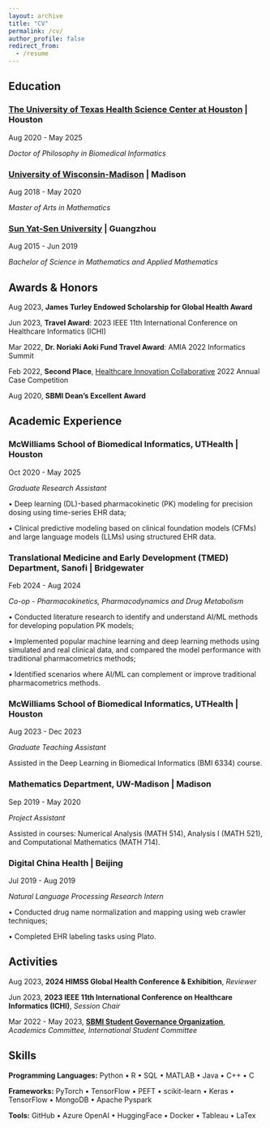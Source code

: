 ```yaml
---
layout: archive
title: "CV"
permalink: /cv/
author_profile: false
redirect_from:
  - /resume
---
```



## Education

### [The University of Texas Health Science Center at Houston](https://www.uth.edu/) | Houston                               

Aug 2020 - May 2025

*Doctor of Philosophy in Biomedical Informatics* 


### [University of Wisconsin-Madison](https://www.wisc.edu/) | Madison                               

Aug 2018 - May 2020

*Master of Arts in Mathematics*


### [Sun Yat-Sen University](https://www.sysu.edu.cn/sysuen/) | Guangzhou                                      

Aug 2015 - Jun 2019

*Bachelor of Science in Mathematics and Applied Mathematics*


## Awards & Honors

Aug 2023, **James Turley Endowed Scholarship for Global Health Award**

Jun 2023, **Travel Award**: 2023 IEEE 11th International Conference on Healthcare Informatics (ICHI)

Mar 2022, **Dr. Noriaki Aoki Fund Travel Award**: AMIA 2022 Informatics Summit

Feb 2022, **Second Place**, [Healthcare Innovation Collaborative](https://www.txhic.com/) 2022 Annual Case Competition

Aug 2020, **SBMI Dean’s Excellent Award**


## Academic Experience                                  

### McWilliams School of Biomedical Informatics, UTHealth | Houston

Oct 2020 - May 2025

*Graduate Research Assistant*

• Deep learning (DL)-based pharmacokinetic (PK) modeling for precision dosing using time-series EHR data;

• Clinical predictive modeling based on clinical foundation models (CFMs) and large language models (LLMs) using structured EHR data.

### Translational Medicine and Early Development (TMED) Department, Sanofi | Bridgewater

Feb 2024 - Aug 2024

*Co-op - Pharmacokinetics, Pharmacodynamics and Drug Metabolism*

• Conducted literature research to identify and understand AI/ML methods for developing population PK models;

• Implemented popular machine learning and deep learning methods using simulated and real clinical data, and compared the model performance with traditional pharmacometrics methods;

• Identified scenarios where AI/ML can complement or improve traditional pharmacometrics methods.

### McWilliams School of Biomedical Informatics, UTHealth | Houston

Aug 2023 - Dec 2023

*Graduate Teaching Assistant*

Assisted in the Deep Learning in Biomedical Informatics (BMI 6334) course.

### Mathematics Department, UW-Madison | Madison

Sep 2019 - May 2020

*Project Assistant*

Assisted in courses: Numerical Analysis (MATH 514), Analysis I (MATH 521), and Computational Mathematics (MATH 714). 


### Digital China Health | Beijing 

Jul 2019 - Aug 2019

*Natural Language Processing Research Intern*

• Conducted drug name normalization and mapping using web crawler techniques;

• Completed EHR labeling tasks using Plato.

## Activities

Aug 2023, **2024 HIMSS Global Health Conference & Exhibition**, *Reviewer*

Jun 2023, **2023 IEEE 11th International Conference on Healthcare Informatics (ICHI)**, *Session Chair*

Mar 2022 - May 2023, **[SBMI Student Governance Organization](https://sbmi.uth.edu/current-students/sgo.htm)**, *Academics Committee, International Student Committee*



## Skills

**Programming Languages:** Python • R • SQL • MATLAB • Java • C++ • C

**Frameworks:** PyTorch • TensorFlow • PEFT • scikit-learn • Keras • TensorFlow • MongoDB • Apache Pyspark

**Tools:** GitHub • Azure OpenAI • HuggingFace • Docker • Tableau • LaTex
